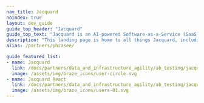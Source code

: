 ```yaml
---
nav_title: Jacquard
noindex: true
layout: dev_guide
guide_top_header: "Jacquard"
guide_top_text: "Jacquard is an AI-powered Software-as-a-Service (SaaS) platform that revolutionizes customer experiences through Brand Language Optimization. Jacquard is rewriting the digital marketing playbook one optimized word at a time, empowering brands all over the world to say it better."
description: "This landing page is home to all things Jacquard, including integration instructions, and Jacquard React."
alias: /partners/phrasee/

guide_featured_list:
- name: Jacquard
  link: /docs/partners/data_and_infrastructure_agility/ab_testing/jacquard/jacquard/
  image: /assets/img/braze_icons/user-circle.svg
- name: Jacquard React
  link: /docs/partners/data_and_infrastructure_agility/ab_testing/jacquard/jacquard_react/
  image: /assets/img/braze_icons/users-01.svg
---
```

<br>